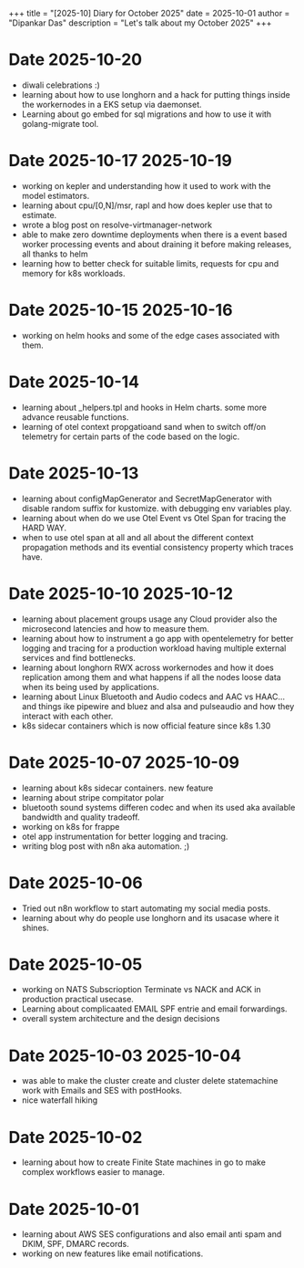 +++
title = "[2025-10] Diary for October 2025"
date = 2025-10-01
author = "Dipankar Das"
description = "Let's talk about my October 2025"
+++

# Date 2025-10-20
* diwali celebrations :)
* learning about how to use longhorn and a hack for putting things inside the workernodes in a EKS setup via daemonset.
* Learning about go embed for sql migrations and how to use it with golang-migrate tool.

# Date 2025-10-17 2025-10-19
* working on kepler and understanding how it used to work with the model estimators.
* learning about cpu/\[0,N\]/msr, rapl and how does kepler use that to estimate.
* wrote a blog post on resolve-virtmanager-network
* able to make zero downtime deployments when there is a event based worker processing events and about draining it before making releases, all thanks to helm 
* learning how to better check for suitable limits, requests for cpu and memory for k8s workloads.

# Date 2025-10-15 2025-10-16
* working on helm hooks and some of the edge cases associated with them.

# Date 2025-10-14
* learning about _helpers.tpl and hooks in Helm charts. some more advance reusable functions.
* learning of otel context propgatioand sand when to switch off/on telemetry for certain parts of the code based on the logic.

# Date 2025-10-13
* learning about configMapGenerator and SecretMapGenerator with disable random suffix for kustomize. with debugging env variables play.
* learning about when do we use Otel Event vs Otel Span for tracing the HARD WAY.
* when to use otel span at all and all about the different context propagation methods and its evential consistency property which traces have.

# Date 2025-10-10 2025-10-12
* learning about placement groups usage any Cloud provider also the microsecond latencies and how to measure them.
* learning about how to instrument a go app with opentelemetry for better logging and tracing for a production workload having multiple external services and find bottlenecks.
* learning about longhorn RWX across workernodes and how it does replication among them and what happens if all the nodes loose data when its being used by applications.
* learning about Linux Bluetooth and Audio codecs and AAC vs HAAC... and things ike pipewire and bluez and alsa and pulseaudio and how they interact with each other.
* k8s sidecar containers which is now official feature since k8s 1.30

# Date 2025-10-07 2025-10-09
* learning about k8s sidecar containers. new feature
* learning about stripe compitator polar
* bluetooth sound systems differen codec and when its used aka available bandwidth and quality tradeoff.
* working on k8s for frappe
* otel app instrumentation for better logging and tracing.
* writing blog post with n8n aka automation. ;)

# Date 2025-10-06
* Tried out n8n workflow to start automating my social media posts.
* learning about why do people use longhorn and its usacase where it shines.

# Date 2025-10-05
* working on NATS Subscrioption Terminate vs NACK and ACK in production practical usecase.
* Learning about complicaated EMAIL SPF entrie and email forwardings.
* overall system architecture and the design decisions

# Date 2025-10-03 2025-10-04
* was able to make the cluster create and cluster delete statemachine work with Emails and SES with postHooks.
* nice waterfall hiking

# Date 2025-10-02
* learning about how to create Finite State machines in go to make complex workflows easier to manage.

# Date 2025-10-01
* learning about AWS SES configurations and also email anti spam and DKIM, SPF, DMARC records.
* working on new features like email notifications.
